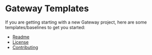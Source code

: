 # Gateway Templates

If you are getting starting with a new Gateway project, here are some templates/baselines to get you started:

- [Readme](./README.template.md)
- [License](../LICENSE)
- [Contributing](../CONTRIBUTING.md)
